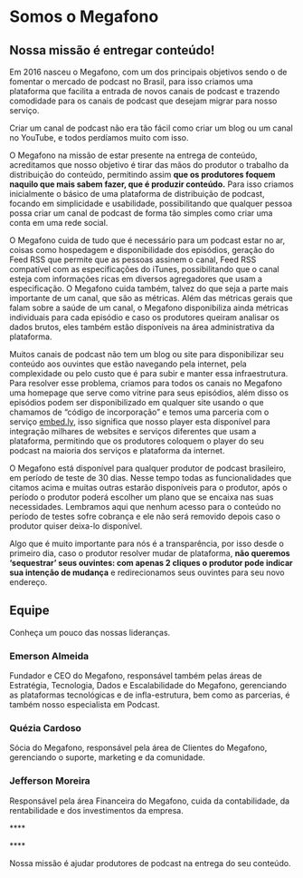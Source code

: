 # Somos o Megafono

## **Nossa missão é entregar conteúdo!**

Em 2016 nasceu o Megafono, com um dos principais objetivos sendo o de fomentar o mercado de podcast no Brasil, para isso criamos uma plataforma que facilita a entrada de novos canais de podcast e trazendo comodidade para os canais de podcast que desejam migrar para nosso serviço.

Criar um canal de podcast não era tão fácil como criar um blog ou um canal no YouTube, e todos perdíamos muito com isso. 

O Megafono na missão de estar presente na entrega de conteúdo, acreditamos que nosso objetivo é tirar das mãos do produtor o trabalho da distribuição do conteúdo, permitindo assim **que os produtores foquem naquilo que mais sabem fazer, que é produzir conteúdo.** Para isso criamos inicialmente o básico de uma plataforma de distribuição de podcast, focando em simplicidade e usabilidade, possibilitando que qualquer pessoa possa criar um canal de podcast de forma tão simples como criar uma conta em uma rede social.

O Megafono cuida de tudo que é necessário para um podcast estar no ar, coisas como hospedagem e disponibilidade dos episódios, geração do Feed RSS que permite que as pessoas assinem o canal, Feed RSS compatível com as especificações do iTunes, possibilitando que o canal esteja com informações ricas em diversos agregadores que usam a especificação. O Megafono cuida também, talvez do que seja a parte mais importante de um canal, que são as métricas. Além das métricas gerais que falam sobre a saúde de um canal, o Megafono disponibiliza ainda métricas individuais para cada episódio e caso os produtores queiram analisar os dados brutos, eles também estão disponíveis na área administrativa da plataforma.

 Muitos canais de podcast não tem um blog ou site para disponibilizar seu conteúdo aos ouvintes que estão navegando pela internet, pela complexidade ou pelo custo que é para subir e manter essa infraestrutura. Para resolver esse problema, criamos para todos os canais no Megafono uma homepage que serve como vitrine para seus episódios, além disso os episódios podem ser disponibilizado em qualquer site usando o que chamamos de “código de incorporação” e temos uma parceria com o serviço [embed.ly](http://embed.ly), isso significa que nosso player esta disponível para integração milhares de websites e serviços diferentes que usam a plataforma, permitindo que os produtores coloquem o player do seu podcast na maioria dos serviços e plataforma da internet.

 O Megafono está disponível para qualquer produtor de podcast brasileiro, em período de teste de 30 dias. Nesse tempo todas as funcionalidades que citamos acima e muitas outras estarão disponíveis para o produtor, após o período o produtor poderá escolher um plano que se encaixa nas suas necessidades. Lembramos aqui que nenhum acesso para o conteúdo no período de testes sofre cobrança e ele não será removido depois caso o produtor quiser deixa-lo disponível. 

Algo que é muito importante para nós é a transparência, por isso desde o primeiro dia, caso o produtor resolver mudar de plataforma, **não queremos ‘sequestrar’ seus ouvintes: com apenas 2 cliques o produtor pode indicar sua intenção de mudança** e redirecionamos seus ouvintes para seu novo endereço.

## Equipe

Conheça um pouco das nossas lideranças.

### Emerson Almeida

Fundador e CEO do Megafono, responsável também pelas áreas de Estratégia, Tecnologia, Dados e Escalabilidade do Megafono, gerenciando as plataformas tecnológicas e de infla-estrutura, bem como as parcerias, é também nosso especialista em Podcast.

### Quézia Cardoso

Sócia do Megafono, responsável pela área de Clientes do Megafono, gerenciando o suporte, marketing e da comunidade.

### Jefferson Moreira

Responsável pela área Financeira do Megafono, cuida da contabilidade, da rentabilidade e dos investimentos da empresa.







\*\*\*\*

\*\*\*\*

Nossa missão é ajudar produtores de podcast na entrega do seu conteúdo.

